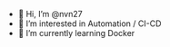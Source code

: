 - 👋 Hi, I’m @nvn27
- 👀 I’m interested in Automation / CI-CD
- 🌱 I’m currently learning Docker

<!---
nvn27/nvn27 is a ✨ special ✨ repository because its `README.md` (this file) appears on your GitHub profile.
You can click the Preview link to take a look at your changes.
--->
